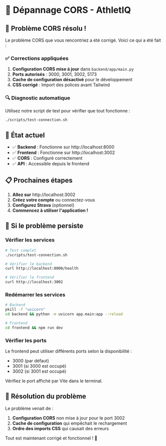 # 🔧 Dépannage CORS - AthletIQ

## 🚨 Problème CORS résolu !

Le problème CORS que vous rencontriez a été corrigé. Voici ce qui a été fait :

### ✅ Corrections appliquées

1. **Configuration CORS mise à jour** dans `backend/app/main.py`
2. **Ports autorisés** : 3000, 3001, 3002, 5173
3. **Cache de configuration désactivé** pour le développement
4. **CSS corrigé** : Import des polices avant Tailwind

### 🔍 Diagnostic automatique

Utilisez notre script de test pour vérifier que tout fonctionne :

```bash
./scripts/test-connection.sh
```

## 🚀 État actuel

- ✅ **Backend** : Fonctionne sur http://localhost:8000
- ✅ **Frontend** : Fonctionne sur http://localhost:3002
- ✅ **CORS** : Configuré correctement
- ✅ **API** : Accessible depuis le frontend

## 📋 Prochaines étapes

1. **Allez sur** http://localhost:3002
2. **Créez votre compte** ou connectez-vous
3. **Configurez Strava** (optionnel)
4. **Commencez à utiliser l'application !**

## 🔧 Si le problème persiste

### Vérifier les services

```bash
# Test complet
./scripts/test-connection.sh

# Vérifier le backend
curl http://localhost:8000/health

# Vérifier le frontend
curl http://localhost:3002
```

### Redémarrer les services

```bash
# Backend
pkill -f "uvicorn"
cd backend && python -m uvicorn app.main:app --reload

# Frontend
cd frontend && npm run dev
```

### Vérifier les ports

Le frontend peut utiliser différents ports selon la disponibilité :
- 3000 (par défaut)
- 3001 (si 3000 est occupé)
- 3002 (si 3001 est occupé)

Vérifiez le port affiché par Vite dans le terminal.

## 🎯 Résolution du problème

Le problème venait de :
1. **Configuration CORS** non mise à jour pour le port 3002
2. **Cache de configuration** qui empêchait le rechargement
3. **Ordre des imports CSS** qui causait des erreurs

Tout est maintenant corrigé et fonctionnel ! 🎉 